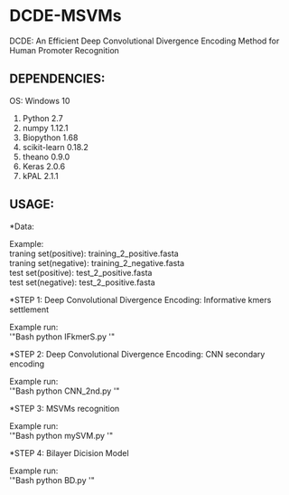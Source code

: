 # DCDE-MSVMs
DCDE: An Efficient Deep Convolutional Divergence Encoding Method for Human Promoter Recognition

## DEPENDENCIES:

OS: Windows 10

1. Python 2.7
2. numpy 1.12.1
3. Biopython 1.68
4. scikit-learn 0.18.2
5. theano 0.9.0
6. Keras 2.0.6
7. kPAL 2.1.1

## USAGE:

*Data:

Example:<br>
  traning set(positive):  training_2_positive.fasta<br>
  traning set(negative):  training_2_negative.fasta<br>
  test set(positive): test_2_positive.fasta<br>
  test set(negative): test_2_positive.fasta<br>
  
*STEP 1:  Deep Convolutional Divergence Encoding: Informative kmers settlement

Example run:<br>
'"Bash
python IFkmerS.py
'"

*STEP 2:  Deep Convolutional Divergence Encoding: CNN secondary encoding

Example run:<br>
'"Bash
python CNN_2nd.py
'"

*STEP 3:  MSVMs recognition
  
Example run:<br>
'"Bash
python mySVM.py
'"

*STEP 4:  Bilayer Dicision Model

Example run:<br>
'"Bash
python BD.py
'"
